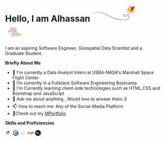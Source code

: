 # Hello, I am Alhassan<img src="images/butterfly.gif" width=30%><img src="images/dog.gif" width=20%>

I am an aspiring Software Engineer, Geospatial Data Scientist and a Graduate
Student.

<!-- <img align="right" alt="GIF" src="images/butterfly.gif" /> -->

**Briefly About Me**

- 🔭 I'm currently a Data Analyst Intern at USRA-NASA's Marshall Space Flight
  Center
- 🌱 I’m currently in a Fullstack Software Engineering Bootcamp
- 👯 I'm Currently learning client-side technologies such as HTML,CSS and Bootstrap
  and JavaScript
- 💬 Ask me about anything , Would love to answer them.✌
- 📫 How to reach me: Any of the Social-Media Platform
- 📝Check out my [MPortfolio](https://sahadalhassan.com/)

 **Skills and Proficiencies**
 
<code><img height="20" src="https://raw.githubusercontent.com/github/explore/80688e429a7d4ef2fca1e82350fe8e3517d3494d/topics/python/python.png"></code>
<code><img height="20" src="https://raw.githubusercontent.com/github/explore/80688e429a7d4ef2fca1e82350fe8e3517d3494d/topics/cpp/cpp.png"></code>
<code><img height="20" src="https://raw.githubusercontent.com/github/explore/80688e429a7d4ef2fca1e82350fe8e3517d3494d/topics/mysql/mysql.png"></code>
<code><img height="20" src="https://raw.githubusercontent.com/github/explore/80688e429a7d4ef2fca1e82350fe8e3517d3494d/topics/git/git.png"></code>
<code><img height="20" src="https://raw.githubusercontent.com/github/explore/80688e429a7d4ef2fca1e82350fe8e3517d3494d/topics/terminal/terminal.png"></code>
